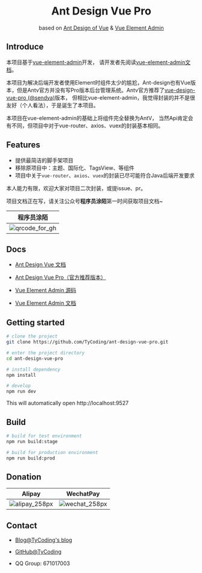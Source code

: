 <h1 align="center">Ant Design Vue Pro</h1>
<div align="center">
based on  <a href="https://vuecomponent.github.io/ant-design-vue/docs/vue/introduce-cn/" target="_blank">Ant Design of Vue</a> & <a href="https://github.com/PanJiaChen/vue-element-admin" target="_blank">Vue Element Admin</a>
</div>

## Introduce

本项目基于[vue-element-admin](https://github.com/PanJiaChen/vue-element-admin)开发， 请开发者先阅读[vue-element-admin文档](https://panjiachen.gitee.io/vue-element-admin-site/zh/)。

本项目为解决后端开发者使用Element时组件太少的尴尬，Ant-design也有Vue版本，但是Antv官方并没有写Pro版本后台管理系统。Antv官方推荐了[vue-design-vue-pro (@sendya)](https://github.com/vueComponent/ant-design-vue-pro)版本， 但相比vue-element-admin，我觉得封装的并不是很友好（个人看法），于是诞生了本项目。

本项目在vue-element-admin的基础上将组件完全替换为AntV， 当然Api肯定会有不同，但项目中对于vue-router、axios、vuex的封装基本相同。

## Features

- 提供最简洁的脚手架项目
- 移除原项目中：主题、国际化、TagsView、等组件
- 项目中关于`vue-router`、`axios`、`vuex`的封装已尽可能符合Java后端开发要求

本人能力有限，欢迎大家对项目二次封装，或提issue、pr。

项目文档正在写，请关注公众号**程序员涂陌**第一时间获取项目文档~

| 程序员涂陌                                                  |
| ----------------------------------------------------------- |
| ![qrcode_for_gh](http://cdn.tycoding.cn/20200610184737.jpg) |


## Docs

- [Ant Design Vue 文档](https://www.antdv.com/docs/vue/introduce-cn/)

- [Ant Design Vue Pro（官方推荐版本）](https://github.com/vueComponent/ant-design-vue-pro)

- [Vue Element Admin 源码](https://github.com/PanJiaChen/vue-element-admin)

- [Vue Element Admin 文档](https://panjiachen.gitee.io/vue-element-admin-site/zh/)



## Getting started

```bash
# clone the project
git clone https://github.com/TyCoding/ant-design-vue-pro.git

# enter the project directory
cd ant-design-vue-pro

# install dependency
npm install

# develop
npm run dev
```

This will automatically open http://localhost:9527

## Build

```bash
# build for test environment
npm run build:stage

# build for production environment
npm run build:prod
```

## Donation

| Alipay                                                     | WechatPay                                                  |
| ---------------------------------------------------------- | ---------------------------------------------------------- |
| ![alipay_258px](http://cdn.tycoding.cn/20200610132929.png) | ![wechat_258px](http://cdn.tycoding.cn/20200610132940.png) |

## Contact

- [Blog@TyCoding's blog](http://www.tycoding.cn)

- [GitHub@TyCoding](https://github.com/TyCoding)

- QQ Group: 671017003
